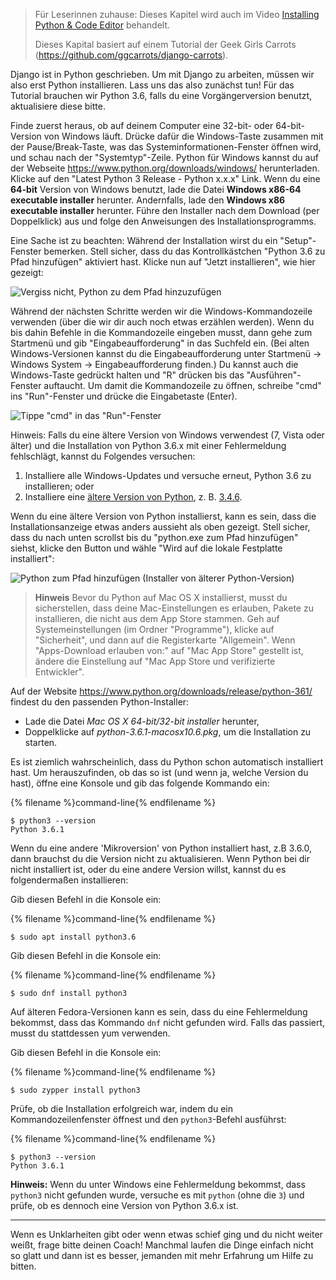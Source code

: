 > Für Leserinnen zuhause: Dieses Kapitel wird auch im Video [Installing Python & Code Editor](https://www.youtube.com/watch?v=pVTaqzKZCdA) behandelt.
> 
> Dieses Kapital basiert auf einem Tutorial der Geek Girls Carrots (https://github.com/ggcarrots/django-carrots).

Django ist in Python geschrieben. Um mit Django zu arbeiten, müssen wir also erst Python installieren. Lass uns das also zunächst tun! Für das Tutorial brauchen wir Python 3.6, falls du eine Vorgängerversion benutzt, aktualisiere diese bitte.

<!--sec data-title="Install Python: Windows" data-id="python_windows" data-collapse=true ces-->

Finde zuerst heraus, ob auf deinem Computer eine 32-bit- oder 64-bit-Version von Windows läuft. Drücke dafür die Windows-Taste zusammen mit der Pause/Break-Taste, was das Systeminformationen-Fenster öffnen wird, und schau nach der "Systemtyp"-Zeile. Python für Windows kannst du auf der Webseite https://www.python.org/downloads/windows/ herunterladen. Klicke auf den "Latest Python 3 Release - Python x.x.x" Link. Wenn du eine **64-bit** Version von Windows benutzt, lade die Datei **Windows x86-64 executable installer** herunter. Andernfalls, lade den **Windows x86 executable installer** herunter. Führe den Installer nach dem Download (per Doppelklick) aus und folge den Anweisungen des Installationsprogramms.

Eine Sache ist zu beachten: Während der Installation wirst du ein "Setup"-Fenster bemerken. Stell sicher, dass du das Kontrollkästchen "Python 3.6 zu Pfad hinzufügen" aktiviert hast. Klicke nun auf "Jetzt installieren", wie hier gezeigt:

![Vergiss nicht, Python zu dem Pfad hinzuzufügen](../python_installation/images/python-installation-options.png)

Während der nächsten Schritte werden wir die Windows-Kommandozeile verwenden (über die wir dir auch noch etwas erzählen werden). Wenn du bis dahin Befehle in die Kommandozeile eingeben musst, dann gehe zum Startmenü und gib "Eingabeaufforderung" in das Suchfeld ein. (Bei alten Windows-Versionen kannst du die Eingabeaufforderung unter Startmenü → Windows System → Eingabeaufforderung finden.) Du kannst auch die Windows-Taste gedrückt halten und "R" drücken bis das "Ausführen"-Fenster auftaucht. Um damit die Kommandozeile zu öffnen, schreibe "cmd" ins "Run"-Fenster und drücke die Eingabetaste (Enter).

![Tippe "cmd" in das "Run"-Fenster](../python_installation/images/windows-plus-r.png)

Hinweis: Falls du eine ältere Version von Windows verwendest (7, Vista oder älter) und die Installation von Python 3.6.x mit einer Fehlermeldung fehlschlägt, kannst du Folgendes versuchen:

1. Installiere alle Windows-Updates und versuche erneut, Python 3.6 zu installieren; oder
2. Installiere eine [ältere Version von Python](https://www.python.org/downloads/windows/), z. B. [3.4.6](https://www.python.org/downloads/release/python-346/).

Wenn du eine ältere Version von Python installierst, kann es sein, dass die Installationsanzeige etwas anders aussieht als oben gezeigt. Stell sicher, dass du nach unten scrollst bis du "python.exe zum Pfad hinzufügen" siehst, klicke den Button und wähle "Wird auf die lokale Festplatte installiert":

![Python zum Pfad hinzufügen (Installer von älterer Python-Version)](../python_installation/images/add_python_to_windows_path.png)

<!--endsec-->

<!--sec data-title="Install Python: OS X" data-id="python_OSX"
data-collapse=true ces-->

> **Hinweis** Bevor du Python auf Mac OS X installierst, musst du sicherstellen, dass deine Mac-Einstellungen es erlauben, Pakete zu installieren, die nicht aus dem App Store stammen. Geh auf Systemeinstellungen (im Ordner "Programme"), klicke auf "Sicherheit", und dann auf die Registerkarte "Allgemein". Wenn "Apps-Download erlauben von:" auf "Mac App Store" gestellt ist, ändere die Einstellung auf "Mac App Store und verifizierte Entwickler".

Auf der Website https://www.python.org/downloads/release/python-361/ findest du den passenden Python-Installer:

* Lade die Datei *Mac OS X 64-bit/32-bit installer* herunter,
* Doppelklicke auf *python-3.6.1-macosx10.6.pkg*, um die Installation zu starten.

<!--endsec-->

<!--sec data-title="Install Python: Linux" data-id="python_linux"
data-collapse=true ces-->

Es ist ziemlich wahrscheinlich, dass du Python schon automatisch installiert hast. Um herauszufinden, ob das so ist (und wenn ja, welche Version du hast), öffne eine Konsole und gib das folgende Kommando ein:

{% filename %}command-line{% endfilename %}

    $ python3 --version
    Python 3.6.1
    

Wenn du eine andere 'Mikroversion' von Python installiert hast, z.B 3.6.0, dann brauchst du die Version nicht zu aktualisieren. Wenn Python bei dir nicht installiert ist, oder du eine andere Version willst, kannst du es folgendermaßen installieren:

<!--endsec-->

<!--sec data-title="Install Python: Debian or Ubuntu" data-id="python_debian" data-collapse=true ces-->

Gib diesen Befehl in die Konsole ein:

{% filename %}command-line{% endfilename %}

    $ sudo apt install python3.6
    

<!--endsec-->

<!--sec data-title="Install Python: Fedora" data-id="python_fedora"
data-collapse=true ces-->

Gib diesen Befehl in die Konsole ein:

{% filename %}command-line{% endfilename %}

    $ sudo dnf install python3
    

Auf älteren Fedora-Versionen kann es sein, dass du eine Fehlermeldung bekommst, dass das Kommando `dnf` nicht gefunden wird. Falls das passiert, musst du stattdessen yum verwenden.

<!--endsec-->

<!--sec data-title="Install Python: openSUSE" data-id="python_openSUSE"
data-collapse=true ces-->

Gib diesen Befehl in die Konsole ein:

{% filename %}command-line{% endfilename %}

    $ sudo zypper install python3
    

<!--endsec-->

Prüfe, ob die Installation erfolgreich war, indem du ein Kommandozeilenfenster öffnest und den `python3`-Befehl ausführst:

{% filename %}command-line{% endfilename %}

    $ python3 --version
    Python 3.6.1
    

**Hinweis:** Wenn du unter Windows eine Fehlermeldung bekommst, dass `python3` nicht gefunden wurde, versuche es mit `python` (ohne die `3`) und prüfe, ob es dennoch eine Version von Python 3.6.x ist.

* * *

Wenn es Unklarheiten gibt oder wenn etwas schief ging und du nicht weiter weißt, frage bitte deinen Coach! Manchmal laufen die Dinge einfach nicht so glatt und dann ist es besser, jemanden mit mehr Erfahrung um Hilfe zu bitten.